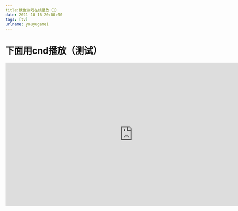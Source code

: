 ```yaml
---
title:鱿鱼游戏在线播放（1）
date: 2021-10-16 20:00:00
tags: [tv]
urlname: youyugame1
---
```

# 下面用cnd播放（测试）

<iframe 
    height=450 
    width=800 
    src="http://player.youku.com/embed/XMzMxMjE0MjY4NA==" 
    frameborder=0 
    allowfullscreen>
</iframe>